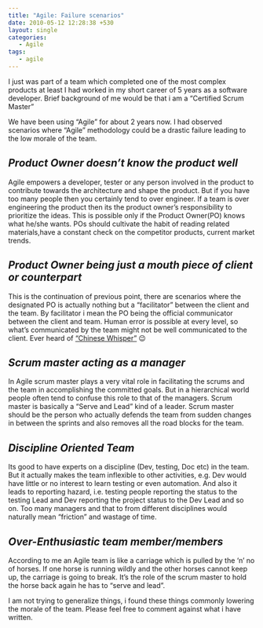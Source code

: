 ```yaml
---
title: "Agile: Failure scenarios"
date: 2010-05-12 12:28:38 +530
layout: single
categories: 
   - Agile
tags:
   - agile
---
```


I just was part of a team which completed one of the most complex products at least I had worked in my short career of 5 years as a software developer. Brief background of me would be that i am a “Certified Scrum Master”

We have been using “Agile” for about 2 years now. I had observed scenarios where “Agile” methodology could be a drastic failure leading to the low morale of the team.

## *Product Owner doesn’t know the product well*

Agile empowers a developer, tester or any person involved in the product to contribute towards the architecture and shape the product. But if you have too many people then you certainly tend to over engineer. If a team is over engineering the product then its the product owner’s responsibility to  prioritize the ideas. This is possible only if the Product Owner(PO) knows what he/she wants. POs should cultivate the habit of reading related materials,have a constant check on the competitor products, current market trends.

## *Product Owner being just a mouth piece of client or counterpart*

This is the continuation of previous point, there are scenarios where the designated PO is actually nothing but a “facilitator” between the client and the team. By facilitator i mean the PO being the official communicator between the client and team. Human error is possible at every level, so what’s communicated by the team might not be well communicated to the client. Ever heard of [“Chinese Whisper”](http://en.wikipedia.org/wiki/Chinese_whispers) 😉

## *Scrum master acting as a manager*

In Agile scrum master plays a very vital role in facilitating the scrums and the team in accomplishing the committed goals. But in a hierarchical world people often tend to confuse this role to that of the managers. Scrum master is basically a “Serve and Lead” kind of a leader. Scrum master should be the person who actually defends the team from sudden changes in between the sprints and also removes all the road blocks for the team.

## *Discipline Oriented Team*

Its good to have experts on a discipline (Dev, testing, Doc etc) in the team. But it actually makes the team inflexible to other activities, e.g. Dev would have little or no interest to learn testing or even automation. And also it leads to reporting hazard, i.e. testing people reporting the status to the testing Lead and Dev reporting the project status to the Dev Lead and so on. Too many managers and that to from different disciplines would naturally mean “friction” and wastage of time.

## *Over-Enthusiastic team member/members*

According to me an Agile team is like a carriage which is pulled by the ‘n’ no of horses. If one horse is running wildly and the other horses cannot keep up, the carriage is going to break. It’s the role of the scrum master to hold the horse back again he has to “serve and lead”.

I am not trying to generalize things, i found these things commonly lowering the morale of the team. Please feel free to comment against what i have written.

